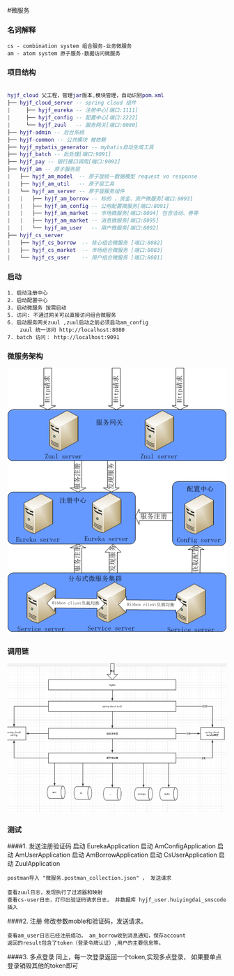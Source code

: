 #微服务

### 名词解释
    cs - combination system 组合服务-业务微服务
    am - atom system 原子服务-数据访问微服务
    
    
### 项目结构


``` lua

hyjf_cloud 父工程，管理jar版本,模块管理，自动识别pom.xml
├── hyjf_cloud_server -- spring cloud 组件
|     ├── hyjf_eureka -- 注册中心[端口:1111]
|     ├── hyjf_config -- 配置中心[端口:2222]
|     └── hyjf_zuul   -- 服务网关[端口:8080]
├── hyjf-admin -- 后台系统
├── hyjf-common -- 公共模块 被依赖
├── hyjf_mybatis_generator -- mybatis自动生成工具
├── hyjf_batch -- 批处理[端口:9091]
├── hyjf_pay -- 银行接口调用[端口:9092]
├── hyjf_am -- 原子服务层
|   ├── hyjf_am_model  -- 原子层统一数据模型 request vo response
|   ├── hyjf_am_util   -- 原子层工具
|   └── hyjf_am_server -- 原子层服务组件
|   |   ├── hyjf_am_borrow -- 标的 、资金、资产微服务[端口:8093]
|   |   ├── hyjf_am_config -- 公用配置微服务[端口:8091]
|   |   ├── hyjf_am_market -- 市场微服务[端口:8094] 包含活动、券等
|   |   ├── hyjf_am_market -- 消息微服务[端口:8095] 
|   |   └── hyjf_am_user   -- 用户微服务[端口:8092]
├── hyjf_cs_server
|   ├── hyjf_cs_borrow  -- 核心组合微服务 [端口:8082] 
|   ├── hyjf_cs_market  -- 市场组合微服务 [端口:8083] 
|   └── hyjf_cs_user    -- 用户组合微服务 [端口:8081] 

```

### 启动
    1. 启动注册中心 
    2. 启动配置中心 
    3. 启动微服务 按需启动
    5. 访问: 不通过网关可以直接访问组合微服务
    6. 启动服务网关zuul ,zuul启动之前必须启动am_config
        zuul 统一访问 http://localhost:8080
    7. batch 访问： http://localhost:9091
     
### 微服务架构
   ![调用链](pic2.png)    
       
### 调用链
   ![调用链](pic1.png)
   
   
   
   
   
### 测试
####1. 发送注册验证码 
    启动 EurekaApplication
    启动 AmConfigApplication
    启动 AmUserApplication
    启动 AmBorrowApplication
    启动 CsUserApplication
    启动 ZuulApplication
    
    postman导入 "微服务.postman_collection.json" ， 发送请求
    
    查看zuul日志，发现执行了过滤器和映射
    查看cs-user日志，打印出验证码请求日志， 并数据库 hyjf_user.huiyingdai_smscode插入

####2. 注册 
    修改参数moble和验证码，发送请求。
    
    查看am_user日志已经注册成功， am_borrow收到消息通知，保存account
    返回的result包含了token（登录令牌认证）,用户的主要信息等。

####3. 多点登录
    同上，每一次登录返回一个token,实现多点登录， 如果要单点登录销毁其他的token即可
    